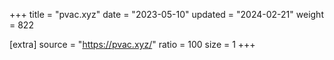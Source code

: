 +++
title = "pvac.xyz"
date = "2023-05-10"
updated = "2024-02-21"
weight = 822

[extra]
source = "https://pvac.xyz/"
ratio = 100
size = 1
+++
